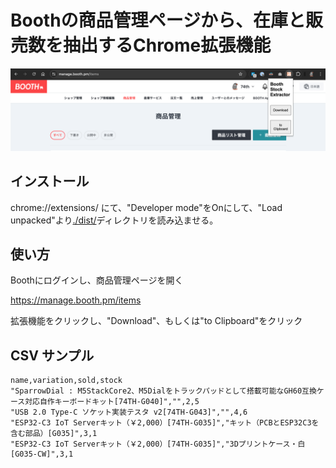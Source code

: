 # Boothの商品管理ページから、在庫と販売数を抽出するChrome拡張機能

![image](./image.png)

## インストール

chrome://extensions/ にて、"Developer mode"をOnにして、"Load unpacked"より[./dist/](./dist/)ディレクトリを読み込ませる。

## 使い方

Boothにログインし、商品管理ページを開く

https://manage.booth.pm/items

拡張機能をクリックし、"Download"、もしくは"to Clipboard"をクリック

## CSV サンプル

```csv
name,variation,sold,stock
"SparrowDial : M5StackCore2、M5Dialをトラックパッドとして搭載可能なGH60互換ケース対応自作キーボードキット[74TH-G040]","",2,5
"USB 2.0 Type-C ソケット実装テスタ v2[74TH-G043]","",4,6
"ESP32-C3 IoT Serverキット（￥2,000）[74TH-G035]","キット（PCBとESP32C3を含む部品）[G035]",3,1
"ESP32-C3 IoT Serverキット（￥2,000）[74TH-G035]","3Dプリントケース・白[G035-CW]",3,1
```